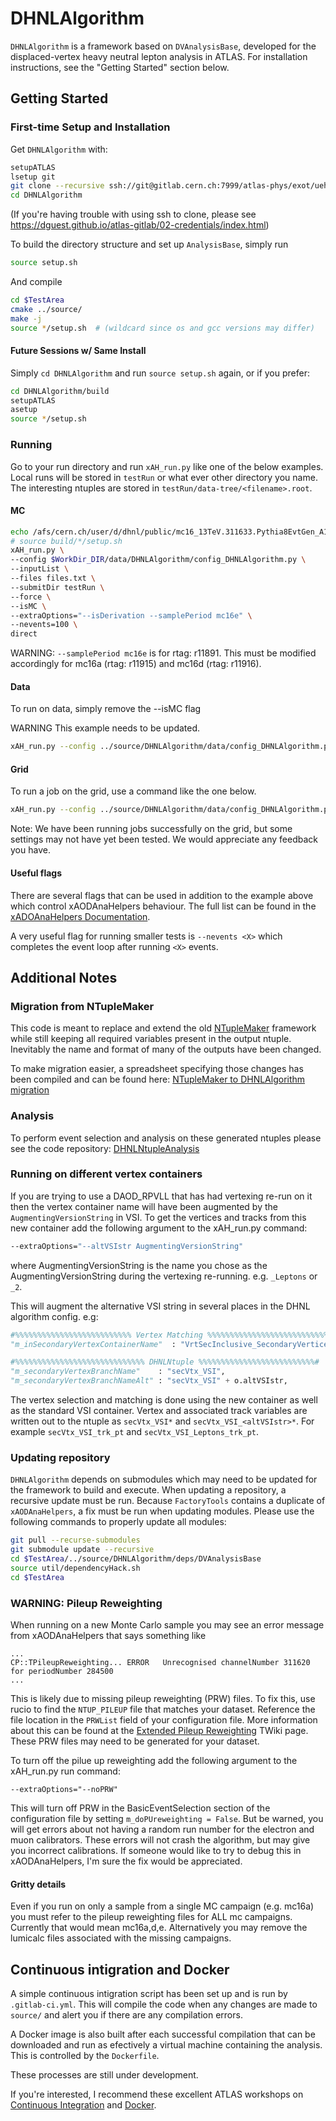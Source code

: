 # DHNLAlgorithm

`DHNLAlgorithm` is a framework based on `DVAnalysisBase`, 
developed for the displaced-vertex heavy neutral lepton analysis in ATLAS. 
For installation instructions, see the "Getting Started" section below.

## Getting Started

### First-time Setup and Installation

Get `DHNLAlgorithm` with:

```bash
setupATLAS
lsetup git
git clone --recursive ssh://git@gitlab.cern.ch:7999/atlas-phys/exot/ueh/EXOT-2017-19/DHNLAlgorithm.git
cd DHNLAlgorithm
```
(If you're having trouble with using ssh to clone, please see https://dguest.github.io/atlas-gitlab/02-credentials/index.html)

To build the directory structure and set up `AnalysisBase`, simply run

```bash
source setup.sh
```

And compile

```bash
cd $TestArea
cmake ../source/
make -j
source */setup.sh  # (wildcard since os and gcc versions may differ)
```


#### Future Sessions w/ Same Install

Simply `cd DHNLAlgorithm` and run `source setup.sh` again, or if you prefer:
```bash
cd DHNLAlgorithm/build
setupATLAS
asetup
source */setup.sh
```

### Running

Go to your run directory and run `xAH_run.py` like one of the below examples. 
Local runs will be stored in `testRun` or what ever other directory you name.
The interesting ntuples are stored in `testRun/data-tree/<filename>.root`.

#### MC
```bash
echo /afs/cern.ch/user/d/dhnl/public/mc16_13TeV.311633.Pythia8EvtGen_A14NNPDF23LO_WmuHNL50_10G_lt10dd.deriv.DAOD_EXOT29.e7422_e5984_a875_r11891_r11748_p4482/DAOD_EXOT29.24947839._000009.pool.root.1 > files.txt
# source build/*/setup.sh
xAH_run.py \
--config $WorkDir_DIR/data/DHNLAlgorithm/config_DHNLAlgorithm.py \
--inputList \
--files files.txt \
--submitDir testRun \
--force \
--isMC \
--extraOptions="--isDerivation --samplePeriod mc16e" \
--nevents=100 \
direct
```

WARNING: `--samplePeriod mc16e` is for rtag: r11891. This must be modified accordingly for mc16a (rtag: r11915) and mc16d (rtag: r11916).

#### Data
To run on data, simply remove the --isMC flag

WARNING This example needs to be updated.
```bash
xAH_run.py --config ../source/DHNLAlgorithm/data/config_DHNLAlgorithm.py --files /path/to/my/DAOD_RPVLL/file --submitDir testRun --force direct
```

#### Grid
To run a job on the grid, use a command like the one below. 

```bash
xAH_run.py --config ../source/DHNLAlgorithm/data/config_DHNLAlgorithm.py --files data16_13TeV.00304178.physics_Main.merge.DAOD_RPVLL.r11761_r11764_p4054 --inputRucio prun --optGridMergeOutput 1 --optGridOutputSampleName user.dtrischu.data16_13TeV.00304178.physics_Main.merge.DAOD_RPVLL.r11761_r11764_p4054_HNLNtuple_01 --optGridNGBPerJob 4 
```
Note: We have been running jobs successfully on the grid, but some settings may not have yet been tested. We would appreciate any feedback you have.

#### Useful flags
There are several flags that can be used in addition to the example above which control xAODAnaHelpers behaviour. The full list can be found in the [xADOAnaHelpers Documentation](https://xaodanahelpers.readthedocs.io/en/latest/UsingUs.html#optional).

A very useful flag for running smaller tests is `--nevents <X>` which completes the event loop after running `<X>` events.


## Additional Notes
### Migration from NTupleMaker
This code is meant to replace and extend the old [NTupleMaker](https://gitlab.cern.ch/atlas-phys/exot/ueh/EXOT-2017-19/NTupleMaker) framework while still keeping all required variables present in the output ntuple.
Inevitably the name and format of many of the outputs have been changed. 

To make migration easier, a spreadsheet specifying those changes has been compiled and can be found here: [NTupleMaker to DHNLAlgorithm migration](https://docs.google.com/spreadsheets/d/1NZWwB-mfnVOWJ3HE4mIrcJmJi1nd_CEQ9nqb26g3mtM/edit?usp=sharing) 

### Analysis

To perform event selection and analysis on these generated ntuples please see the code repository: [DHNLNtupleAnalysis](https://gitlab.cern.ch/atlas-phys/exot/ueh/EXOT-2017-19/DHNLNtupleAnalysis)

### Running on different vertex containers

If you are trying to use a DAOD_RPVLL that has had vertexing re-run on it then 
the vertex container name will have been augmented by the `AugmentingVersionString` in VSI. 
To get the vertices and tracks from this new container add the following argument to the xAH_run.py command: 

```bash
--extraOptions="--altVSIstr AugmentingVersionString"
```
where AugmentingVersionString is the name you chose as the AugmentingVersionString 
during the vertexing re-running. e.g. `_Leptons` or `_2`.

This will augment the alternative VSI string in several places in the DHNL algorithm config. e.g:

```python
#%%%%%%%%%%%%%%%%%%%%%%%%%% Vertex Matching %%%%%%%%%%%%%%%%%%%%%%%%%%%%#
"m_inSecondaryVertexContainerName"  : "VrtSecInclusive_SecondaryVertices" + o.VSIstr, 

#%%%%%%%%%%%%%%%%%%%%%%%%%%%%% DHNLNtuple %%%%%%%%%%%%%%%%%%%%%%%%%%#
"m_secondaryVertexBranchName"    : "secVtx_VSI",
"m_secondaryVertexBranchNameAlt" : "secVtx_VSI" + o.altVSIstr,
```

The vertex selection and matching is done using the new container as well 
as the standard VSI container. Vertex and associated track variables are 
written out to the ntuple as `secVtx_VSI*` and `secVtx_VSI_<altVSIstr>*`.
For example `secVtx_VSI_trk_pt` and `secVtx_VSI_Leptons_trk_pt`.

### Updating repository

`DHNLAlgorithm` depends on submodules which may need to be updated for the framework to build and execute.
When updating a repository, a recursive update must be run.
Because `FactoryTools` contains a duplicate of `xAODAnaHelpers`, a fix must be run when updating modules.
Please use the following commands to properly update all modules:
```bash
git pull --recurse-submodules
git submodule update --recursive
cd $TestArea/../source/DHNLAlgorithm/deps/DVAnalysisBase
source util/dependencyHack.sh
cd $TestArea
```


### WARNING: Pileup Reweighting

When running on a new Monte Carlo sample you may see an error message from xAODAnaHelpers that says something like

```
...
CP::TPileupReweighting... ERROR   Unrecognised channelNumber 311620 for periodNumber 284500
...
```
This is likely due to missing pileup reweighting (PRW) files.
To fix this, use rucio to find the `NTUP_PILEUP` file that matches your dataset.
Reference the file location in the `PRWList` field of your configuration file.
More information about this can be found at the [Extended Pileup Reweighting](https://twiki.cern.ch/twiki/bin/view/AtlasProtected/ExtendedPileupReweighting) TWiki page.
These PRW files may need to be generated for your dataset. 

To turn off the pilue up reweighting add the following argument to the xAH_run.py run command: 

```
--extraOptions="--noPRW"
```

This will turn off PRW in the BasicEventSelection section of the configuration file by setting `m_doPUreweighting = False`.
But be warned, you will get errors about not having a random run number for the electron and muon calibrators.
These errors will not crash the algorithm, but may give you incorrect calibrations.
If someone would like to try to debug this in xAODAnaHelpers, I'm sure the fix would be appreciated. 

#### Gritty details
Even if you run on only a sample from a single MC campaign (e.g. mc16a) you must refer to the pileup reweighting files for ALL mc campaigns.
Currently that would mean mc16a,d,e. Alternatively you may remove the lumicalc files associated with the missing campaigns.

## Continuous intigration and Docker
A simple continuous intigration script has been set up and is run by `.gitlab-ci.yml`.
This will compile the code when any changes are made to `source/` and alert you if there are any compilation errors. 

A Docker image is also built after each successful compilation that can be downloaded and run as efectively a virtual machine containing the analysis. 
This is controlled by the `Dockerfile`.

These processes are still under development.

If you're interested, I recommend these excellent ATLAS workshops on 
[Continuous Integration](https://awesome-workshop.github.io/continuous-integration-deployment-gitlab/) and 
[Docker](https://awesome-workshop.github.io/intro-to-docker/). 
